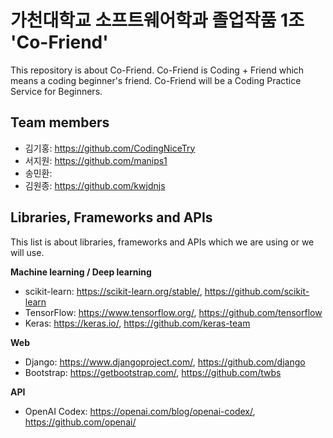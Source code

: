# 가천대학교 소프트웨어학과 졸업작품 1조 'Co-Friend'
This repository is about Co-Friend. Co-Friend is Coding + Friend which means a coding beginner's friend.
Co-Friend will be a Coding Practice Service for Beginners.

## Team members
* 김기홍: https://github.com/CodingNiceTry
* 서지원: https://github.com/manips1
* 송민환: 
* 김원종: https://github.com/kwjdnjs

## Libraries,  Frameworks and APIs
This list is about libraries, frameworks and APIs which we are using or we will use.

**Machine learning / Deep learning**
* scikit-learn: https://scikit-learn.org/stable/, https://github.com/scikit-learn
* TensorFlow: https://www.tensorflow.org/, https://github.com/tensorflow
* Keras: https://keras.io/, https://github.com/keras-team

**Web**
* Django: https://www.djangoproject.com/, https://github.com/django
* Bootstrap: https://getbootstrap.com/, https://github.com/twbs

**API**
* OpenAI Codex: https://openai.com/blog/openai-codex/, https://github.com/openai/
